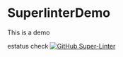 # SuperlinterDemo
This is a demo

estatus check 
[![GitHub Super-Linter](https://github.com/erickdanramirez/SuperlinterDemo/workflows/Lint%20Code%20Base/badge.svg)](https://github.com/marketplace/actions/super-linter)
